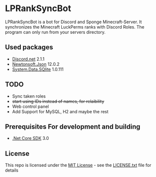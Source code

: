 
# LPRankSyncBot
LPRankSyncBot is a bot for Discord and Sponge Minecraft-Server. It synchronizes the Minecraft LuckPerms ranks with Discord Roles.
The program can only run from your servers directory.

## Used packages
* [Discord.net](https://www.nuget.org/packages/Discord.Net/) 2.1.1
* [Newtonsoft.Json](https://www.nuget.org/packages/Newtonsoft.Json/) 12.0.2
* [System.Data.SQlite](https://www.nuget.org/packages/System.Data.SQLite/) 1.0.111

## TODO
* Sync taken roles
* ~~start using IDs instead of names, for relaibility~~
* Web control panel
* Add Support for MySQL, H2 and maybe the rest

## Prerequisites For development and building

* [.Net Core SDK](https://dotnet.microsoft.com/download) 3.0

## License
This repo is licensed under the [MIT License](https://choosealicense.com/licenses/mit/) - see the [LICENSE.txt](LICENSE.txt) file for details

